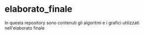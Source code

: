 # elaborato_finale
In questa repository sono contenuti gli algoritmi e i grafici utilizzati nell'elaborato finale
